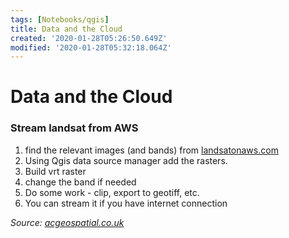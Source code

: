 ```yaml
---
tags: [Notebooks/qgis]
title: Data and the Cloud
created: '2020-01-28T05:26:50.649Z'
modified: '2020-01-28T05:32:18.064Z'
---
```


# Data and the Cloud


### Stream landsat from AWS

1. find the relevant images (and bands) from [landsatonaws.com](https://landsatonaws.com/)
2. Using Qgis data source manager add the rasters.
3. Build vrt raster
4. change the band if needed
5. Do some work - clip, export to geotiff, etc.
6. You can stream it if you have internet connection

*Source: [acgeospatial.co.uk](http://www.acgeospatial.co.uk/cog-part-1/)*
